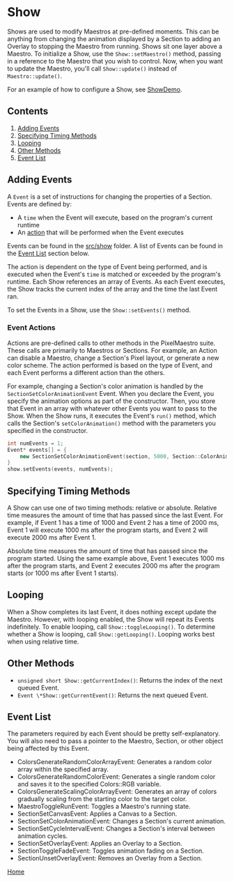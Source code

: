 # Show
Shows are used to modify Maestros at pre-defined moments. This can be anything from changing the animation displayed by a Section to adding an Overlay to stopping the Maestro from running.
Shows sit one layer above a Maestro. To initialize a Show, use the `Show::setMaestro()` method, passing in a reference to the Maestro that you wish to control. Now, when you want to update the Maestro, you'll call `Show::update()` instead of `Maestro::update()`.

For an example of how to configure a Show, see [ShowDemo](../gui/demo/showdemo.cpp).

## Contents
1. [Adding Events](#adding-events)
2. [Specifying Timing Methods](#specifying-timing-methods)
3. [Looping](#looping)
4. [Other Methods](#other-methods)
5. [Event List](#event-list)

## Adding Events
A `Event` is a set of instructions for changing the properties of a Section. Events are defined by:
* A `time` when the Event will execute, based on the program's current runtime
* An [action](#event-actions) that will be performed when the Event executes

Events can be found in the [src/show](../src/show) folder. A list of Events can be found in the [Event List](#event-list) section below.

The action is dependent on the type of Event being performed, and is executed when the Event's `time` is matched or exceeded by the program's runtime. Each Show references an array of Events. As each Event executes, the Show tracks the current index of the array and the time the last Event ran.

To set the Events in a Show, use the `Show::setEvents()` method.

### Event Actions
Actions are pre-defined calls to other methods in the PixelMaestro suite. These calls are primarily to Maestros or Sections. For example, an Action can disable a Maestro, change a Section's Pixel layout, or generate a new color scheme. The action performed is based on the type of Event, and each Event performs a different action than the others.

For example, changing a Section's color animation is handled by the `SectionSetColorAnimationEvent` Event. When you declare the Event, you specify the animation options as part of the constructor. Then, you store that Event in an array with whatever other Events you want to pass to the Show. When the Show runs, it executes the Event's `run()` method, which calls the Section's `setColorAnimation()` method with the parameters you specified in the constructor.

```c++
int numEvents = 1;
Event* events[] = {
	new SectionSetColorAnimationEvent(section, 5000, Section::ColorAnimations::NEXT, false, Section::AnimationOrientations::HORIZONTAL)
}
show.setEvents(events, numEvents);
```

## Specifying Timing Methods
A Show can use one of two timing methods: relative or absolute. Relative time measures the amount of time that has passed since the last Event. For example, if Event 1 has a time of 1000 and Event 2 has a time of 2000 ms, Event 1 will execute 1000 ms after the program starts, and Event 2 will execute 2000 ms after Event 1.

Absolute time measures the amount of time that has passed since the program started. Using the same example above, Event 1 executes 1000 ms after the program starts, and Event 2 executes 2000 ms after the program starts (or 1000 ms after Event 1 starts).

## Looping
When a Show completes its last Event, it does nothing except update the Maestro. However, with looping enabled, the Show will repeat its Events indefinitely. To enable looping, call `Show::toggleLooping()`. To determine whether a Show is looping, call `Show::getLooping()`. Looping works best when using relative time.

## Other Methods
* `unsigned short Show::getCurrentIndex()`: Returns the index of the next queued Event.
* `Event \*Show::getCurrentEvent()`: Returns the next queued Event.

## Event List
The parameters required by each Event should be pretty self-explanatory. You will also need to pass a pointer to the Maestro, Section, or other object being affected by this Event.
* ColorsGenerateRandomColorArrayEvent: Generates a random color array within the specified array.
* ColorsGenerateRandomColorEvent: Generates a single random color and saves it to the specified Colors::RGB variable.
* ColorsGenerateScalingColorArrayEvent: Generates an array of colors gradually scaling from the starting color to the target color.
* MaestroToggleRunEvent: Toggles a Maestro's running state.
* SectionSetCanvasEvent: Applies a Canvas to a Section.
* SectionSetColorAnimationEvent: Changes a Section's current animation.
* SectionSetCycleIntervalEvent: Changes a Section's interval between animation cycles.
* SectionSetOverlayEvent: Applies an Overlay to a Section.
* SectionToggleFadeEvent: Toggles animation fading on a Section.
* SectionUnsetOverlayEvent: Removes an Overlay from a Section.

[Home](README.md)
